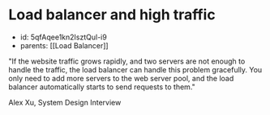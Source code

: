 # Load balancer and high traffic
* id: 5qfAqee1kn2IsztQul-i9
* parents: [[Load Balancer]]

"If the website traffic grows rapidly, and two servers are not enough to handle the traffic, the load balancer can handle this problem gracefully. You only need to add more servers to the web server pool, and the load balancer automatically starts to send requests to them."

Alex Xu, System Design Interview